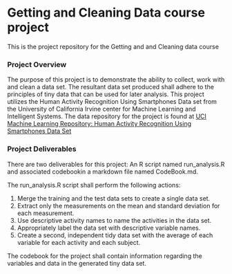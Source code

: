 # Getting and Cleaning Data course project

This is the project repository for the Getting and and Cleaning data course

### Project Overview
The purpose of this project is to demonstrate the ability to collect, work with and clean a data set. The resultant data set produced shall adhere to the principles of tiny data that can be used for later analysis.
This project utilizes the Human Activity Recognition Using Smartphones Data set from the University of California Irvine center for Machine Learning and Intelligent Systems.
The data repository for the project is found at 
 [UCI Machine Learning Repository: Human Activity Recognition Using Smartphones Data Set](http://archive.ics.uci.edu/ml/datasets/Human+Activity+Recognition+Using+Smartphones)

### Project Deliverables
 There are two deliverables for this project: An R script named run_analysis.R and associated codebookin a markdown file named CodeBook.md.

The run_analysis.R script shall perform the following actions:

1. Merge the training and the test data sets to create a single data set.
2. Extract only the measurements on the mean and standard deviation for each measurement.
3. Use descriptive activity names to name the activities in the data set.
4. Appropriately label the data set with descriptive variable names.
5. Create a second, independent tidy data set with the average of each variable for each activity and each subject. 

The codebook for the project shall contain information regarding the variables and data in the generated tiny data set.


